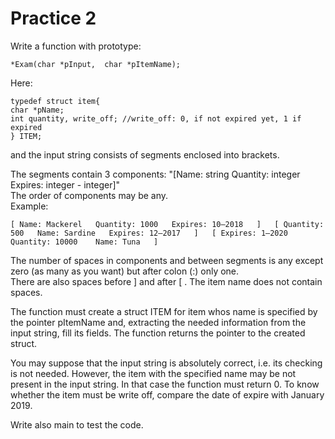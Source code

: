 # Practice 2   
Write a function with prototype:  
~~~
*Exam(char *pInput,  char *pItemName);
~~~
 
Here:  
~~~
typedef struct item{  
char *pName;  
int quantity, write_off; //write_off: 0, if not expired yet, 1 if expired  
} ITEM; 
~~~
 
and the input string consists of segments enclosed into brackets.  
 
The segments contain 3 components: "[Name: string  Quantity: integer  Expires: integer - integer]"   
The order of components may be any.  
Example:  
~~~
[ Name: Mackerel   Quantity: 1000   Expires: 10–2018   ]   [ Quantity: 500   Name: Sardine   Expires: 12–2017   ]   [ Expires: 1–2020   Quantity: 10000    Name: Tuna   ]
~~~
 
The number of spaces in components and between segments is any except zero (as many as you want) but after colon (:) only one.  
There are also spaces before ] and after [ .
The item name does not contain spaces.
 
The function must create a struct ITEM for item whos name is specified by the pointer pItemName and, extracting the needed information from the input string, fill its fields. The function returns the pointer to the created struct.
 
You may suppose that the input string is absolutely correct, i.e. its checking is not needed.
However, the item with the specified name may be not present in the input string. In that case the function must return 0.
To know whether the item must be write off, compare the date of expire with January 2019.
 
Write also main to test the code.
